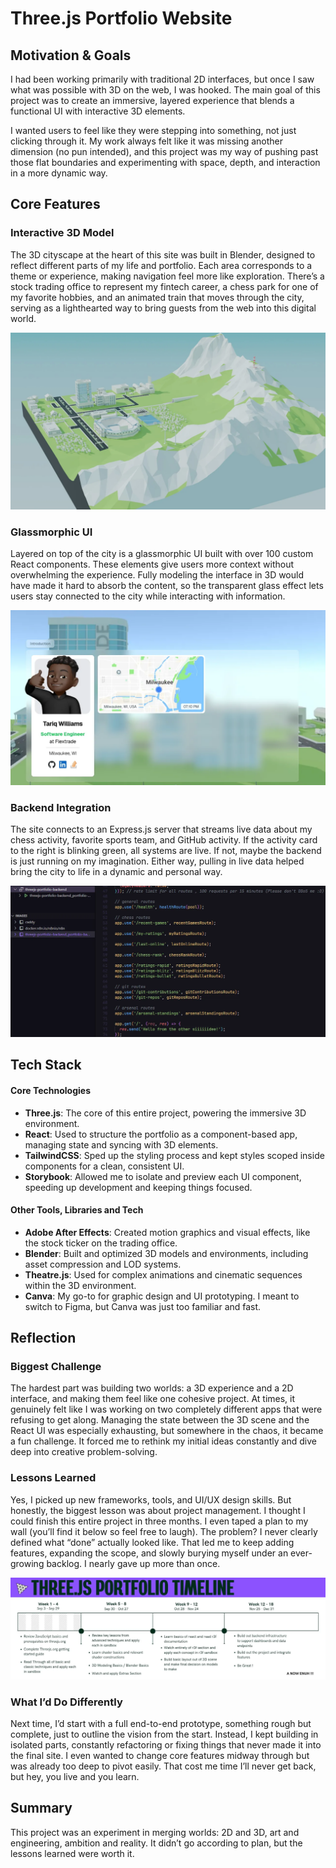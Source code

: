 
# Three.js Portfolio Website

## Motivation & Goals
I had been working primarily with traditional 2D interfaces, but once I saw what was possible with 3D on the web, I was hooked. The main goal of this project was to create an immersive, layered experience that blends a functional UI with interactive 3D elements.

I wanted users to feel like they were stepping into something, not just clicking through it. My work always felt like it was missing another dimension (no pun intended), and this project was my way of pushing past those flat boundaries and experimenting with space, depth, and interaction in a more dynamic way.

## Core Features

### Interactive 3D Model
The 3D cityscape at the heart of this site was built in Blender, designed to reflect different parts of my life and portfolio. Each area corresponds to a theme or experience, making navigation feel more like exploration. There’s a stock trading office to represent my fintech career, a chess park for one of my favorite hobbies, and an animated train that moves through the city, serving as a lighthearted way to bring guests from the web into this digital world.

![Interactive 3D Model](public/images/Projects/threejs-frontend/city-model.webp)

### Glassmorphic UI
Layered on top of the city is a glassmorphic UI built with over 100 custom React components. These elements give users more context without overwhelming the experience. Fully modeling the interface in 3D would have made it hard to absorb the content, so the transparent glass effect lets users stay connected to the city while interacting with information.

![Glassmorphic UI](public/images/Projects/threejs-frontend/glass-ui.webp)

### Backend Integration
The site connects to an Express.js server that streams live data about my chess activity, favorite sports team, and GitHub activity. If the activity card to the right is blinking green, all systems are live. If not, maybe the backend is just running on my imagination. Either way, pulling in live data helped bring the city to life in a dynamic and personal way.

![Backend Integration](public/images/Projects/threejs-frontend/backend-integration.webp)

## Tech Stack


#### Core Technologies
* **Three.js**: The core of this entire project, powering the immersive 3D environment.
* **React**: Used to structure the portfolio as a component-based app, managing state and syncing with 3D elements.
* **TailwindCSS**: Sped up the styling process and kept styles scoped inside components for a clean, consistent UI.
* **Storybook**: Allowed me to isolate and preview each UI component, speeding up development and keeping things focused.


#### Other Tools, Libraries and Tech
* **Adobe After Effects**: Created motion graphics and visual effects, like the stock ticker on the trading office.
* **Blender**: Built and optimized 3D models and environments, including asset compression and LOD systems.
* **Theatre.js**: Used for complex animations and cinematic sequences within the 3D environment.
* **Canva**: My go-to for graphic design and UI prototyping. I meant to switch to Figma, but Canva was just too familiar and fast.


## Reflection

### Biggest Challenge
The hardest part was building two worlds: a 3D experience and a 2D interface, and making them feel like one cohesive project. At times, it genuinely felt like I was working on two completely different apps that were refusing to get along. Managing the state between the 3D scene and the React UI was especially exhausting, but somewhere in the chaos, it became a fun challenge. It forced me to rethink my initial ideas constantly and dive deep into creative problem-solving.

### Lessons Learned
Yes, I picked up new frameworks, tools, and UI/UX design skills. But honestly, the biggest lesson was about project management. I thought I could finish this entire project in three months. I even taped a plan to my wall (you’ll find it below so feel free to laugh). The problem? I never clearly defined what “done” actually looked like. That led me to keep adding features, expanding the scope, and slowly burying myself under an ever-growing backlog. I nearly gave up more than once.

![Original Timeline](public/images/Projects/threejs-frontend/timeline.webp)

### What I’d Do Differently
Next time, I’d start with a full end-to-end prototype, something rough but complete, just to outline the vision from the start. Instead, I kept building in isolated parts, constantly refactoring or fixing things that never made it into the final site. I even wanted to change core features midway through but was already too deep to pivot easily. That cost me time I’ll never get back, but hey, you live and you learn.

## Summary
This project was an experiment in merging worlds: 2D and 3D, art and engineering, ambition and reality. It didn’t go according to plan, but the lessons learned were worth it.
